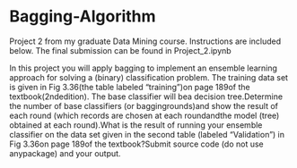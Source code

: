 # Bagging-Algorithm
Project 2 from my graduate Data Mining course. Instructions are included below. The final submission can be found in Project_2.ipynb

In this project you will apply bagging to implement an ensemble learning approach for solving a (binary) classification problem.
The training data set is given in Fig 3.36(the table labeled “training”)on page 189of the textbook(2ndedition). The base classifier 
will bea decision tree.Determine the number of base classifiers (or baggingrounds)and show the result of each round (which records 
are chosen at each roundandthe model (tree) obtained at each round).What is the result of running your ensemble classifier on the data 
set given in the second table (labeled “Validation”) in Fig 3.36on page 189of the textbook?Submit source code (do not use anypackage) 
and your output.
